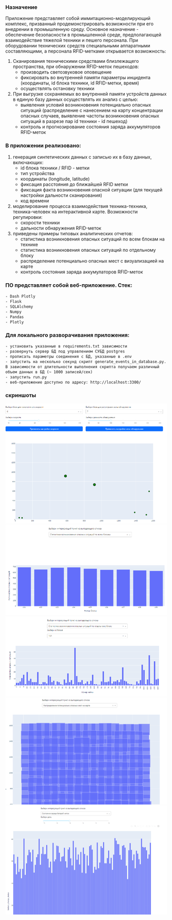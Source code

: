 ### Назначение 
Приложение представляет собой иммитационно-моделирующий комплекс, 
призванный продемонстрировать возможности при его внедрении в промышленную среду. 
Основное назначение - обеспечение безопасности в промышленной среде, предполагающей
взаимодействие тяжелой техники и пешего персонала. При оборудовании технических средств специальными
аппаратными составляющими, а персонала RFID-метками открывается возможность:
1. Сканирования техническими средствами близлежащего пространства, при обнаружении RFID-меток пешеходов:
    - производить светозвуковое оповещение
    - фиксировать во внутренней памяти параметры инцидента (координаты, id блока техники, id RFID-метки, время)
    - осуществлять остановку техники
2. При выгрузке сохраняемых во внутренней памяти устройств данных в единую базу данных осуществлять их анализ с целью:
    - выявления условий возникновения потенциально опасных ситуаций (распределение с нанесением на карту концентрации опасных случаев, 
      выявление частоты возникновения опасных ситуаций в разрезе пар id техники - id пешеход)
    - контроль и прогнозирование состояния заряда аккумуляторов RFID-меток

### В приложении реализовано: 
1. генерация синтетических данных с записью их в базу данных, включающих:
    - id блока техники / RFID - метки
    - тип устройства
    - координаты (longitude, latitude)
    - фиксация расстояния до ближайшей RFID метки
    - фиксация факта возникновения опасной ситуации (для текущей настройки дальности сканирования)
    - код времени
2. моделирование процесса взаимодействия техника-техника, техника-человек на интерактивной карте. Возможности регулировки:
   - скорости техники
   - дальности обнаружения RFID-меток
3. приведены примеры типовых аналитических отчетов:
    - статистика возникновения опасных ситуаций по всем блокам на технике 
    - статистика возникновения опасных ситуаций по отдельному блоку
    - распределение потенциально опасных мест с визуализацией на карте
    - контроль состояния заряда аккумулаторов RFID-меток

### ПО представляет собой веб-приложение. Стек:
    - Dash Plotly
    - Flask
    - SQLAlchemy
    - Numpy
    - Pandas
    - Plotly

### Для локального разворачивания приложения:
    - установить указанные в requirements.txt зависимости
    - развернуть сервер БД под управлением СУБД postgres
    - прописать параметры соединения с БД, указанные в .env
    - запустить на несколько секунд скрипт generate_events_in_database.py. В зависимости от длительности выполнения скрипта получаем различный объем данных в БД (~ 1000 записей/сек)
    - запустить run.py 
    - веб-приложение доступно по адресу: http://localhost:3300/

### скриншоты
   
![modelling](https://github.com/a18091986/GeekBrains_Developer_Course/blob/develop/!_Graduate_Work/FinalProject/images_for_readme/1.png)
![stat_all_block](https://github.com/a18091986/GeekBrains_Developer_Course/blob/develop/!_Graduate_Work/FinalProject/images_for_readme/2.png)
![stat_single_block](https://github.com/a18091986/GeekBrains_Developer_Course/blob/develop/!_Graduate_Work/FinalProject/images_for_readme/3.png)
![stat_map](https://github.com/a18091986/GeekBrains_Developer_Course/blob/develop/!_Graduate_Work/FinalProject/images_for_readme/4.png)
![charge](https://github.com/a18091986/GeekBrains_Developer_Course/blob/develop/!_Graduate_Work/FinalProject/images_for_readme/5.png)